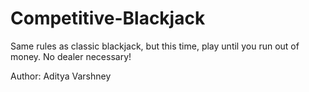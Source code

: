 # Competitive-Blackjack

Same rules as classic blackjack, but this time, play until you run out of money. No dealer necessary!

Author: Aditya Varshney
